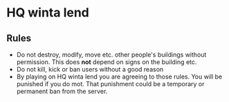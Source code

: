 # HQ winta lend

## Rules

- Do not destroy, modify, move etc. other people's buildings without permission. This does **not** depend on signs on the building etc.
- Do not kill, kick or ban users without a good reason
- By playing on HQ winta lend you are agreeing to those rules. You will be punished if you do mot. That punishment could be a temporary or permanent ban from the server.
